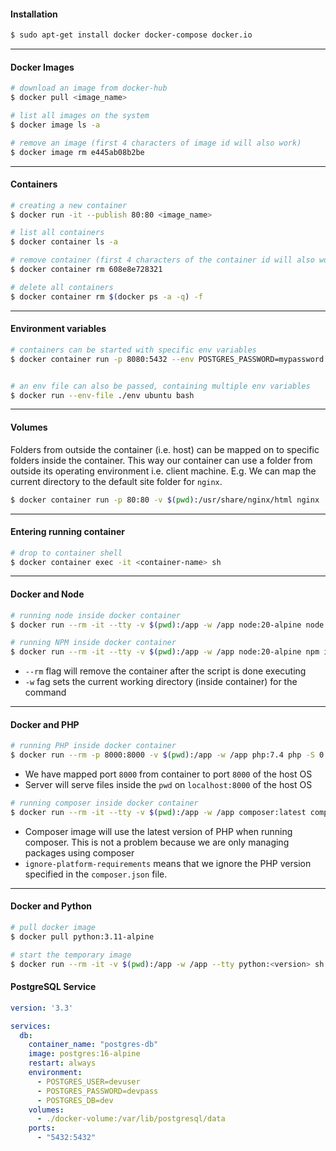 #### Installation

```bash
$ sudo apt-get install docker docker-compose docker.io
```

---

#### Docker Images

```bash
# download an image from docker-hub
$ docker pull <image_name>

# list all images on the system
$ docker image ls -a

# remove an image (first 4 characters of image id will also work)
$ docker image rm e445ab08b2be
```

---

#### Containers

```bash
# creating a new container
$ docker run -it --publish 80:80 <image_name>

# list all containers 
$ docker container ls -a

# remove container (first 4 characters of the container id will also work)
$ docker container rm 608e8e728321 

# delete all containers
$ docker container rm $(docker ps -a -q) -f
```

---

#### Environment variables

```bash
# containers can be started with specific env variables
$ docker container run -p 8080:5432 --env POSTGRES_PASSWORD=mypassword --name postgres postgres


# an env file can also be passed, containing multiple env variables
$ docker run --env-file ./env ubuntu bash
```

---

#### Volumes

Folders from outside the container (i.e. host) can be mapped on to specific folders inside the container. This way our container can use a folder from outside its operating environment i.e. client machine. E.g. We can map the current directory to the default site folder for `nginx`.

```bash
$ docker container run -p 80:80 -v $(pwd):/usr/share/nginx/html nginx
```


---

#### Entering running container

```bash
# drop to container shell
$ docker container exec -it <container-name> sh
```


---

#### Docker and Node

```bash
# running node inside docker container
$ docker run --rm -it --tty -v $(pwd):/app -w /app node:20-alpine node main.mjs

# running NPM inside docker container 
$ docker run --rm -it --tty -v $(pwd):/app -w /app node:20-alpine npm install
```

- `--rm` flag will remove the container after the script is done executing
- `-w` fag sets the current working directory (inside container) for the command


---

#### Docker and PHP

```bash
# running PHP inside docker container
$ docker run --rm -p 8000:8000 -v $(pwd):/app -w /app php:7.4 php -S 0.0.0.0:8000
```

- We have mapped port `8000` from container to port `8000` of the host OS
- Server will serve files inside the `pwd` on `localhost:8000` of the host OS

```bash
# running composer inside docker container 
$ docker run --rm -it --tty -v $(pwd):/app -w /app composer:latest composer --ignore-platform-reqs install
```

- Composer image will use the latest version of PHP when running composer. This is not a problem because we are only managing packages using composer 
- `ignore-platform-requirements` means that we ignore the PHP version specified in the `composer.json` file.


---

#### Docker and Python

```bash
# pull docker image
$ docker pull python:3.11-alpine

# start the temporary image
$ docker run --rm -it -v $(pwd):/app -w /app --tty python:<version> sh
```


#### PostgreSQL Service

```yml
version: '3.3'

services:
  db:
    container_name: "postgres-db"
    image: postgres:16-alpine
    restart: always
    environment:
      - POSTGRES_USER=devuser
      - POSTGRES_PASSWORD=devpass
      - POSTGRES_DB=dev
    volumes:
      - ./docker-volume:/var/lib/postgresql/data
    ports:
      - "5432:5432"  
```